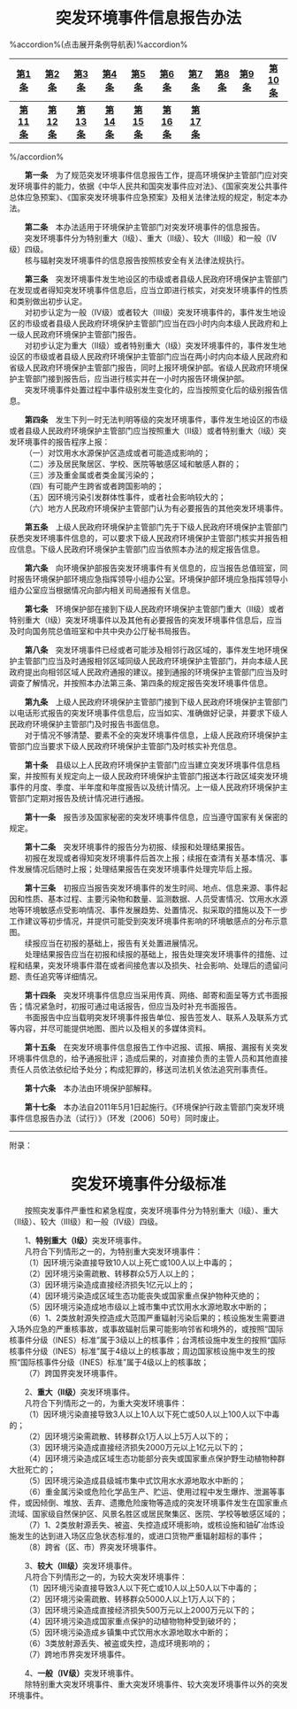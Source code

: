 # <center>突发环境事件信息报告办法</center>

%accordion%(点击展开条例导航表)%accordion%

| [第1条](#t1) |[第2条](#t2) |[第3条](#t3) |[第4条](#t4) |[第5条](#t5) |[第6条](#t6) |[第7条](#t7) |[第8条](#t8) |[第9条](#t9) |[第10条](#t10) |
| :----: | :----: | :----: | :----: | :----: | :----: | :----: | :----: | :----: | :----: |
| **[第11条](#t11)** | **[第12条](#t12)** | **[第13条](#t13)** | **[第14条](#t14)** | **[第15条](#t15)** | **[第16条](#t16)** | **[第17条](#t17)** |

%/accordion%


<p id="t1">&emsp;&emsp;<b>第一条</b>&emsp;为了规范突发环境事件信息报告工作，提高环境保护主管部门应对突发环境事件的能力，依据《中华人民共和国突发事件应对法》、《国家突发公共事件总体应急预案》、《国家突发环境事件应急预案》及相关法律法规的规定，制定本办法。</p>
<p id="t2">&emsp;&emsp;<b>第二条</b>&emsp;本办法适用于环境保护主管部门对突发环境事件的信息报告。<br>
&emsp;&emsp;突发环境事件分为特别重大（Ⅰ级）、重大（Ⅱ级）、较大（Ⅲ级）和一般（Ⅳ级）四级。<br>
&emsp;&emsp;核与辐射突发环境事件的信息报告按照核安全有关法律法规执行。</p>
<p id="t3">&emsp;&emsp;<b>第三条</b>&emsp;突发环境事件发生地设区的市级或者县级人民政府环境保护主管部门在发现或者得知突发环境事件信息后，应当立即进行核实，对突发环境事件的性质和类别做出初步认定。<br>
&emsp;&emsp;对初步认定为一般（IV级）或者较大（III级）突发环境事件的，事件发生地设区的市级或者县级人民政府环境保护主管部门应当在四小时内向本级人民政府和上一级人民政府环境保护主管部门报告。<br>
&emsp;&emsp;对初步认定为重大（II级）或者特别重大（I级）突发环境事件的，事件发生地设区的市级或者县级人民政府环境保护主管部门应当在两小时内向本级人民政府和省级人民政府环境保护主管部门报告，同时上报环境保护部。省级人民政府环境保护主管部门接到报告后，应当进行核实并在一小时内报告环境保护部。<br>
&emsp;&emsp;突发环境事件处置过程中事件级别发生变化的，应当按照变化后的级别报告信息。</p>
<p id="t4">&emsp;&emsp;<b>第四条</b>&emsp;发生下列一时无法判明等级的突发环境事件，事件发生地设区的市级或者县级人民政府环境保护主管部门应当按照重大（II级）或者特别重大（I级）突发环境事件的报告程序上报：<br>
&emsp;&emsp;（一）对饮用水水源保护区造成或者可能造成影响的；<br>
&emsp;&emsp;（二）涉及居民聚居区、学校、医院等敏感区域和敏感人群的；<br>
&emsp;&emsp;（三）涉及重金属或者类金属污染的；<br>
&emsp;&emsp;（四）有可能产生跨省或者跨国影响的；<br>
&emsp;&emsp;（五）因环境污染引发群体性事件，或者社会影响较大的；<br>
&emsp;&emsp;（六）地方人民政府环境保护主管部门认为有必要报告的其他突发环境事件。</p>
<p id="t5">&emsp;&emsp;<b>第五条</b>&emsp;上级人民政府环境保护主管部门先于下级人民政府环境保护主管部门获悉突发环境事件信息的，可以要求下级人民政府环境保护主管部门核实并报告相应信息。下级人民政府环境保护主管部门应当依照本办法的规定报告信息。</p>
<p id="t6">&emsp;&emsp;<b>第六条</b>&emsp;向环境保护部报告突发环境事件有关信息的，应当报告总值班室，同时报告环境保护部环境应急指挥领导小组办公室。环境保护部环境应急指挥领导小组办公室应当根据情况向部内相关司局通报有关信息。</p>
<p id="t7">&emsp;&emsp;<b>第七条</b>&emsp;环境保护部在接到下级人民政府环境保护主管部门重大（II级）或者特别重大（I级）突发环境事件以及其他有必要报告的突发环境事件信息后，应当及时向国务院总值班室和中共中央办公厅秘书局报告。</p>
<p id="t8">&emsp;&emsp;<b>第八条</b>&emsp;突发环境事件已经或者可能涉及相邻行政区域的，事件发生地环境保护主管部门应当及时通报相邻区域同级人民政府环境保护主管部门，并向本级人民政府提出向相邻区域人民政府通报的建议。接到通报的环境保护主管部门应当及时调查了解情况，并按照本办法第三条、第四条的规定报告突发环境事件信息。</p>
<p id="t9">&emsp;&emsp;<b>第九条</b>&emsp;上级人民政府环境保护主管部门接到下级人民政府环境保护主管部门以电话形式报告的突发环境事件信息后，应当如实、准确做好记录，并要求下级人民政府环境保护主管部门及时报告书面信息。<br>
&emsp;&emsp;对于情况不够清楚、要素不全的突发环境事件信息，上级人民政府环境保护主管部门应当要求下级人民政府环境保护主管部门及时核实补充信息。</p>
<p id="t10">&emsp;&emsp;<b>第十条</b>&emsp;县级以上人民政府环境保护主管部门应当建立突发环境事件信息档案，并按照有关规定向上一级人民政府环境保护主管部门报送本行政区域突发环境事件的月度、季度、半年度和年度报告以及统计情况。上一级人民政府环境保护主管部门定期对报告及统计情况进行通报。</p>
<p id="t11">&emsp;&emsp;<b>第十一条</b>&emsp;报告涉及国家秘密的突发环境事件信息，应当遵守国家有关保密的规定。</p>
<p id="t12">&emsp;&emsp;<b>第十二条</b>&emsp;突发环境事件的报告分为初报、续报和处理结果报告。<br>
&emsp;&emsp;初报在发现或者得知突发环境事件后首次上报；续报在查清有关基本情况、事件发展情况后随时上报；处理结果报告在突发环境事件处理完毕后上报。</p>
<p id="t13">&emsp;&emsp;<b>第十三条</b>&emsp;初报应当报告突发环境事件的发生时间、地点、信息来源、事件起因和性质、基本过程、主要污染物和数量、监测数据、人员受害情况、饮用水水源地等环境敏感点受影响情况、事件发展趋势、处置情况、拟采取的措施以及下一步工作建议等初步情况，并提供可能受到突发环境事件影响的环境敏感点的分布示意图。<br>
&emsp;&emsp;续报应当在初报的基础上，报告有关处置进展情况。<br>
&emsp;&emsp;处理结果报告应当在初报和续报的基础上，报告处理突发环境事件的措施、过程和结果，突发环境事件潜在或者间接危害以及损失、社会影响、处理后的遗留问题、责任追究等详细情况。</p>
<p id="t14">&emsp;&emsp;<b>第十四条</b>&emsp;突发环境事件信息应当采用传真、网络、邮寄和面呈等方式书面报告；情况紧急时，初报可通过电话报告，但应当及时补充书面报告。<br>
&emsp;&emsp;书面报告中应当载明突发环境事件报告单位、报告签发人、联系人及联系方式等内容，并尽可能提供地图、图片以及相关的多媒体资料。</p>
<p id="t15">&emsp;&emsp;<b>第十五条</b>&emsp;在突发环境事件信息报告工作中迟报、谎报、瞒报、漏报有关突发环境事件信息的，给予通报批评；造成后果的，对直接负责的主管人员和其他直接责任人员依法依纪给予处分；构成犯罪的，移送司法机关依法追究刑事责任。</p>
<p id="t16">&emsp;&emsp;<b>第十六条</b>&emsp;本办法由环境保护部解释。</p>
<p id="t17">&emsp;&emsp;<b>第十七条</b>&emsp;本办法自2011年5月1日起施行。《环境保护行政主管部门突发环境事件信息报告办法（试行）》（环发〔2006〕50号）同时废止。</p>

---

附录：

# <center>突发环境事件分级标准</center>

&emsp;&emsp;按照突发事件严重性和紧急程度，突发环境事件分为特别重大（Ⅰ级）、重大（Ⅱ级）、较大（Ⅲ级）和一般（Ⅳ级）四级。
<p>&emsp;&emsp;1、<b>特别重大（Ⅰ级）</b>突发环境事件。<br>
&emsp;&emsp;凡符合下列情形之一的，为特别重大突发环境事件：<br>
&emsp;&emsp;（1）因环境污染直接导致10人以上死亡或100人以上中毒的；<br>
&emsp;&emsp;（2）因环境污染需疏散、转移群众5万人以上的；<br>
&emsp;&emsp;（3）因环境污染造成直接经济损失1亿元以上的；<br>
&emsp;&emsp;（4）因环境污染造成区域生态功能丧失或国家重点保护物种灭绝的；<br>
&emsp;&emsp;（5）因环境污染造成地市级以上城市集中式饮用水水源地取水中断的；<br>
&emsp;&emsp;（6）1、2类放射源失控造成大范围严重辐射污染后果的；核设施发生需要进入场外应急的严重核事故，或事故辐射后果可能影响邻省和境外的，或按照“国际核事件分级（INES）标准”属于3级以上的核事件；台湾核设施中发生的按照“国际核事件分级（INES）标准”属于4级以上的核事故；周边国家核设施中发生的按照“国际核事件分级（INES）标准”属于4级以上的核事故；<br>
&emsp;&emsp;（7）跨国界突发环境事件。</p>
<p>&emsp;&emsp;2、<b>重大（Ⅱ级）</b>突发环境事件。<br>
&emsp;&emsp;凡符合下列情形之一的，为重大突发环境事件：<br>
&emsp;&emsp;（1）因环境污染直接导致3人以上10人以下死亡或50人以上100人以下中毒的；<br>
&emsp;&emsp;（2）因环境污染需疏散、转移群众1万人以上5万人以下的；<br>
&emsp;&emsp;（3）因环境污染造成直接经济损失2000万元以上1亿元以下的；<br>
&emsp;&emsp;（4）因环境污染造成区域生态功能部分丧失或国家重点保护野生动植物种群大批死亡的；<br>
&emsp;&emsp;（5）因环境污染造成县级城市集中式饮用水水源地取水中断的；<br>
&emsp;&emsp;（6）重金属污染或危险化学品生产、贮运、使用过程中发生爆炸、泄漏等事件，或因倾倒、堆放、丢弃、遗撒危险废物等造成的突发环境事件发生在国家重点流域、国家级自然保护区、风景名胜区或居民聚集区、医院、学校等敏感区域的；<br>
&emsp;&emsp;（7）1、2类放射源丢失、被盗、失控造成环境影响，或核设施和铀矿冶炼设施发生的达到进入场区应急状态标准的，或进口货物严重辐射超标的事件；<br>
&emsp;&emsp;（8）跨省（区、市）界突发环境事件。</p>
<p>&emsp;&emsp;3、<b>较大（Ⅲ级）</b>突发环境事件。<br>
&emsp;&emsp;凡符合下列情形之一的，为较大突发环境事件：<br>
&emsp;&emsp;（1）因环境污染直接导致3人以下死亡或10人以上50人以下中毒的；<br>
&emsp;&emsp;（2）因环境污染需疏散、转移群众5000人以上1万人以下的；<br>
&emsp;&emsp;（3）因环境污染造成直接经济损失500万元以上2000万元以下的；<br>
&emsp;&emsp;（4）因环境污染造成国家重点保护的动植物物种受到破坏的；<br>
&emsp;&emsp;（5）因环境污染造成乡镇集中式饮用水水源地取水中断的；<br>
&emsp;&emsp;（6）3类放射源丢失、被盗或失控，造成环境影响的；<br>
&emsp;&emsp;（7）跨地市界突发环境事件。</p>
<p>&emsp;&emsp;4、<b>一般（Ⅳ级）</b>突发环境事件。<br>
&emsp;&emsp;除特别重大突发环境事件、重大突发环境事件、较大突发环境事件以外的突发环境事件。</p>